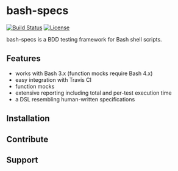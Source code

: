 # bash-specs 
[![Build Status](https://travis-ci.org/helpermethod/bash-specs.svg?branch=master)](https://travis-ci.org/helpermethod/bash-specs) [![License](https://img.shields.io/badge/license-GPLv3-blue.svg)](https://github.com/helpermethod/bash-specs/blob/master/COPYING)

bash-specs is a BDD testing framework for Bash shell scripts. 

## Features

* works with Bash 3.x (function mocks require Bash 4.x)
* easy integration with Travis CI
* function mocks
* extensive reporting including total and per-test execution time
* a DSL resembling human-written specifications 

## Installation

## Contribute

## Support
